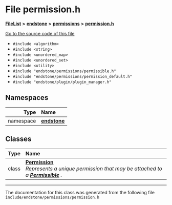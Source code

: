 

# File permission.h



[**FileList**](files.md) **>** [**endstone**](dir_6cf277b678674f97c7a2b6b3b2447b33.md) **>** [**permissions**](dir_33a21cc2f228e5ad6b7d1bc8d0d1e9bc.md) **>** [**permission.h**](permission_8h.md)

[Go to the source code of this file](permission_8h_source.md)



* `#include <algorithm>`
* `#include <string>`
* `#include <unordered_map>`
* `#include <unordered_set>`
* `#include <utility>`
* `#include "endstone/permissions/permissible.h"`
* `#include "endstone/permissions/permission_default.h"`
* `#include "endstone/plugin/plugin_manager.h"`













## Namespaces

| Type | Name |
| ---: | :--- |
| namespace | [**endstone**](namespaceendstone.md) <br> |


## Classes

| Type | Name |
| ---: | :--- |
| class | [**Permission**](classendstone_1_1Permission.md) <br>_Represents a unique permission that may be attached to a_ [_**Permissible**_](classendstone_1_1Permissible.md) _._ |



















































------------------------------
The documentation for this class was generated from the following file `include/endstone/permissions/permission.h`

